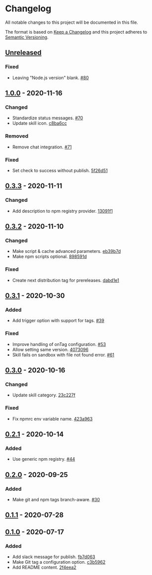 # Changelog

All notable changes to this project will be documented in this file.

The format is based on [Keep a Changelog](http://keepachangelog.com/)
and this project adheres to [Semantic Versioning](http://semver.org/).

## [Unreleased](https://github.com/atomist-skills/npm-skill/compare/1.0.0...HEAD)

### Fixed

-   Leaving "Node.js version" blank. [#80](https://github.com/atomist-skills/npm-build-skill/issues/80)

## [1.0.0](https://github.com/atomist-skills/npm-skill/compare/0.3.3...1.0.0) - 2020-11-16

### Changed

-   Standardize status messages. [#70](https://github.com/atomist-skills/npm-build-skill/issues/70)
-   Update skill icon. [c8ba6cc](https://github.com/atomist-skills/npm-build-skill/commit/c8ba6cc191f5db06e3751f4d5083eefd3ace1694)

### Removed

-   Remove chat integration. [#71](https://github.com/atomist-skills/npm-build-skill/issues/71)

### Fixed

-   Set check to success without publish. [5f26d51](https://github.com/atomist-skills/npm-build-skill/commit/5f26d5120e355f69e1d3cb86861e1133e732d684)

## [0.3.3](https://github.com/atomist-skills/npm-skill/compare/0.3.2...0.3.3) - 2020-11-11

### Changed

-   Add description to npm registry provider. [13091f1](https://github.com/atomist-skills/npm-build-skill/commit/13091f10f301d28ce642791ea775bf46632de1c5)

## [0.3.2](https://github.com/atomist-skills/npm-skill/compare/0.3.1...0.3.2) - 2020-11-10

### Changed

-   Make script & cache advanced parameters. [eb39b7d](https://github.com/atomist-skills/npm-build-skill/commit/eb39b7dddfeaf0eb51c4e4936e4e7eb81852b2b2)
-   Make npm scripts optional. [898591d](https://github.com/atomist-skills/npm-build-skill/commit/898591dd2618ac2e814ed31dd3d6d8a8df7cbf61)

### Fixed

-   Create next distribution tag for prereleases. [dabd1e1](https://github.com/atomist-skills/npm-build-skill/commit/dabd1e16c3b9a7b982fb8f41aeca3d42d82038f3)

## [0.3.1](https://github.com/atomist-skills/npm-skill/compare/0.3.0...0.3.1) - 2020-10-30

### Added

-   Add trigger option with support for tags. [#39](https://github.com/atomist-skills/npm-build-skill/issues/39)

### Fixed

-   Improve handling of onTag configuration. [#53](https://github.com/atomist-skills/npm-build-skill/issues/53)
-   Allow setting same version. [4073096](https://github.com/atomist-skills/npm-build-skill/commit/407309640673fedcf20536da2d5ab4d02cd87d36)
-   Skill fails on sandbox with file not found error. [#61](https://github.com/atomist-skills/npm-build-skill/issues/61)

## [0.3.0](https://github.com/atomist-skills/npm-skill/compare/0.2.1...0.3.0) - 2020-10-16

### Changed

-   Update skill category. [23c227f](https://github.com/atomist-skills/npm-build-skill/commit/23c227f55f79de0235168c5668a528f63b3a5eed)

### Fixed

-   Fix npmrc env variable name. [423a963](https://github.com/atomist-skills/npm-build-skill/commit/423a9630d15716968aec8cb0fa0ee2c39adf9dca)

## [0.2.1](https://github.com/atomist-skills/npm-skill/compare/0.2.0...0.2.1) - 2020-10-14

### Added

-   Use generic npm registry. [#44](https://github.com/atomist-skills/npm-build-skill/issues/44)

## [0.2.0](https://github.com/atomist-skills/npm-skill/compare/0.1.1...0.2.0) - 2020-09-25

### Added

-   Make git and npm tags branch-aware. [#30](https://github.com/atomist-skills/npm-build-skill/issues/30)

## [0.1.1](https://github.com/atomist-skills/npm-skill/compare/0.1.0...0.1.1) - 2020-07-28

## [0.1.0](https://github.com/atomist-skills/npm-skill/tree/0.1.0) - 2020-07-17

### Added

-   Add slack message for publish. [fb7d063](https://github.com/atomist-skills/npm-skill/commit/fb7d06389e908341d6de94e581f4afa12898cc72)
-   Make Git tag a configuration option. [c3b5962](https://github.com/atomist-skills/npm-skill/commit/c3b596202580f519bf305ec63b6884a237c1a225)
-   Add README content. [2f4eea2](https://github.com/atomist-skills/npm-build-skill/commit/2f4eea2d490fdbb7bb519ee4f951c8e60c995797)
